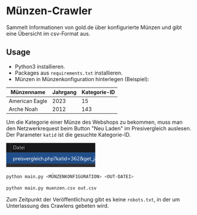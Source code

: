 # Münzen-Crawler
Sammelt Informationen von gold.de über konfigurierte Münzen und 
gibt eine Übersicht im csv-Format aus.

## Usage

* Python3 installieren.
* Packages aus `requirements.txt` installieren.
* Münzen in Münzenkonfiguration hinterlegen (Beispiel):

| Münzenname     | Jahrgang | Kategorie-ID |
|----------------|----------|--------------|
| American Eagle | 2023     | 15           |
| Arche Noah     | 2012     | 143          |

Um die Kategorie einer Münze des Webshops zu bekommen, muss man den Netzwerkrequest 
beim Button "Neu Laden" im Presivergleich auslesen. Der Parameter `katid` ist die gesuchte Kategorie-ID.

![img.png](readme-imgs/img.png)

```bash
python main.py <MÜNZENKONFIGURATION> <OUT-DATEI>
```

```bash
python main.py muenzen.csv out.csv
```

Zum Zeitpunkt der Veröffentlichung gibt es keine `robots.txt`, in der um Unterlassung des Crawlens gebeten wird.